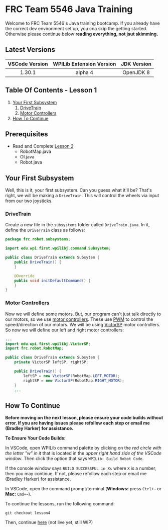 # FRC Team 5546 Java Training

Welcome to FRC Team 5546's Java training bootcamp. If you already have the correct dev environment set up, you cna skip the getting started. Otherwise please continue below **reading everything, not jsut skimming.**

## Latest Versions

| VSCode Version | WPILib Extension Version | JDK Version |
| :------------: | :----------------------: | :---------: |
|     1.30.1     |         alpha 4          |  OpenJDK 8  |

## Table Of Contents - Lesson 1

1. [Your First Subsystem](#your-first-subsystem)
   1. [DriveTrain](#drivetrain)
   2. [Motor Controllers](#motor-controllers)
2. [How To Continue](#how-to-continue)

## Prerequisites

- Read and Complete [Lesson 2](https://github.com/bradhacker/frc-training/tree/lesson1)
  - RobotMap.java
  - OI.java
  - Robot.java

## Your First Subsystem

Well, this is it, your first subsystem. Can you guess what it'll be? That's right, we will be making a `DriveTrain`. This will control the wheels via input from our two joysticks.

### DriveTrain

Create a new file in the `subsystems` folder called `DriveTrain.java`. In it, define the `DriveTrain` class as follows:

```java
package frc.robot.subsystems;

import edu.wpi.first.wpilibj.command.Subsystem;

public class DriveTrain extends Subsytem {
    public DriveTrain() {
    }

    @Override
    public void initDefaultCommand() {
    }
}
```

### Motor Controllers

Now we will define some motors. But, our program can't just talk directly to our motors, so we use [motor controllers](https://wpilib.screenstepslive.com/s/currentCS/m/getting_started/l/599672-frc-control-system-hardware-overview#motor_controllers). These use [PWM](https://en.wikipedia.org/wiki/Pulse-width_modulation) to control the speed/direction of our motors. We will be using [VictorSP](https://www.vexrobotics.com/217-9090.html) motor controllers. So now we will define our left and right motor controllers:

```java
...
import edu.wpi.first.wpilibj.VictorSP;
import frc.robot.RobotMap;

public class DriveTrain extends Subsytem {
    private VictorSP leftSP, rightSP;

    public DriveTrain() {
        leftSP = new VictorSP(RobotMap.LEFT_MOTOR);
        rightSP = new VictorSP(RobotMap.RIGHT_MOTOR);
    }
    ...
```

## How To Continue

**Before moving on the next lesson, please ensure your code builds without error. If you are having issues please refollow each step or email me (Bradley Harker) for assistance.**

**To Ensure Your Code Builds:**

In VSCode, open WPILib command palette by clicking on the _red circle with the letter "w" in it_ that is located in the _upper right hand side of the VSCode window_. Then click the option that says `WPILib: Build Robot Code`.

If the console window says `BUILD SUCCESSFUL in Xs` where `X` is a number, then you may continue. If not, please refollow each step or email me (Bradley Harker) for assistance.

In VSCode, open the command prompt/terminal (**Windows:** press `Ctrl+~` or **Mac:** `Cmd+~`).

To continue the lessons, run the following command:

```shell
git checkout lesson4
```

Then, continue [here](https://github.com/BradHacker/frc-training/tree/lesson3) (not live yet, still WIP)
